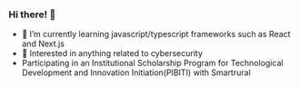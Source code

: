 ### Hi there! 👋

- 🌱 I’m currently learning javascript/typescript frameworks such as React and Next.js
- 🤔 Interested in anything related to cybersecurity
- Participating in an Institutional Scholarship Program for Technological Development and Innovation Initiation(PIBITI) with Smartrural
